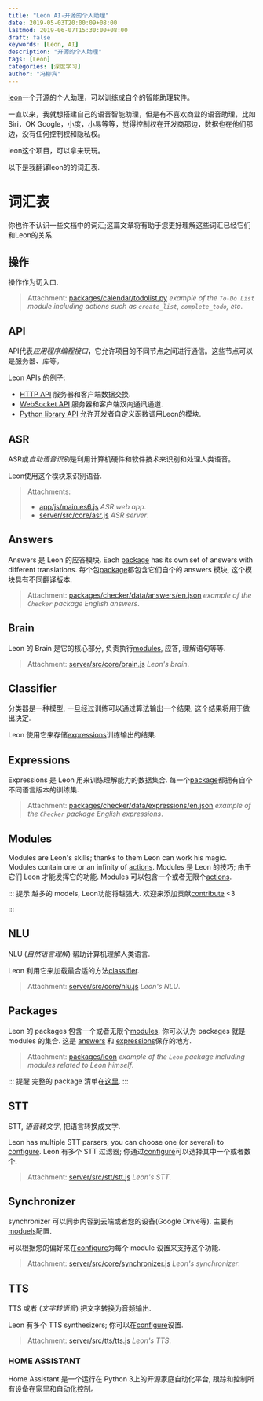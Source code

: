 ```yaml
---
title: "Leon AI-开源的个人助理"
date: 2019-05-03T20:00:09+08:00
lastmod: 2019-06-07T15:30:00+08:00
draft: false
keywords: [Leon, AI]
description: "开源的个人助理"
tags: [Leon]
categories: [深度学习]
author: "冯柳宾"
---
```


[leon](https://getleon.ai)一个开源的个人助理，可以训练成自个的智能助理软件。
<!--more-->

一直以来，我就想搭建自己的语音智能助理，但是有不喜欢商业的语音助理，比如Siri，OK Google，小度，小易等等，觉得控制权在开发商那边，数据也在他们那边，没有任何控制权和隐私权。

leon这个项目，可以拿来玩玩。

以下是我翻译leon的的词汇表.

# 词汇表

你也许不认识一些文档中的词汇;这篇文章将有助于您更好理解这些词汇已经它们和Leon的关系.

## 操作 <Badge text="1.0.0-beta.3+"/>

操作作为切入口.
        
> Attachment: [packages/calendar/todolist.py](https://github.com/leon-ai/leon/tree/develop/packages/calendar/todolist.py) *example of the `To-Do List` module including actions such as `create_list`, `complete_todo`, etc*.

## API

API代表*应用程序编程接口*，它允许项目的不同节点之间进行通信。这些节点可以是服务器、库等。

Leon APIs 的例子:
- [HTTP API](https://github.com/leon-ai/leon/tree/develop/server/src/api) 服务器和客户端数据交换.
- [WebSocket API](https://github.com/leon-ai/leon/blob/develop/server/src/core/server.js) 服务器和客户端双向通讯通道.
- [Python library API](https://github.com/leon-ai/leon/blob/develop/bridges/python/utils.py) 允许开发者自定义函数调用Leon的模块.

## ASR

ASR或*自动语音识别*是利用计算机硬件和软件技术来识别和处理人类语音。

Leon使用这个模块来识别语音.

> Attachments:
> - [app/js/main.es6.js](https://github.com/leon-ai/leon/blob/develop/app/js/main.es6.js) *ASR web app*.
> - [server/src/core/asr.js](https://github.com/leon-ai/leon/blob/develop/server/src/core/asr.js) *ASR server*.

## Answers

Answers 是 Leon 的应答模块.
Each [package](/glossary.md#packages) has its own set of answers with different translations.
每个包[package](#package)都包含它们自个的 answers 模块, 这个模块具有不同翻译版本.

> Attachment: [packages/checker/data/answers/en.json](https://github.com/leon-ai/leon/blob/develop/packages/checker/data/answers/en.json) *example of the `Checker` package English answers*.

## Brain

Leon 的 Brain 是它的核心部分, 负责执行[modules](#modelus), 应答, 理解语句等等.

> Attachment: [server/src/core/brain.js](https://github.com/leon-ai/leon/blob/develop/server/src/core/brain.js) *Leon's brain*.

## Classifier

分类器是一种模型, 一旦经过训练可以通过算法输出一个结果, 这个结果将用于做出决定.

Leon 使用它来存储[expressions](#expressions)训练输出的结果.

## Expressions

Expressions 是 Leon 用来训练理解能力的数据集合.
每一个[package](#packages)都拥有自个不同语言版本的训练集.

> Attachment: [packages/checker/data/expressions/en.json](https://github.com/leon-ai/leon/blob/develop/packages/checker/data/expressions/en.json) *example of the `Checker` package English expressions*.

## Modules

Modules are Leon's skills; thanks to them Leon can work his magic. Modules contain one or an infinity of [actions](/glossary.md#actions).
Modules 是 Leon 的技巧; 由于它们 Leon 才能发挥它的功能. Modules 可以包含一个或者无限个[actions](#actions).

::: 提示
越多的 models, Leon功能将越强大.
欢迎来添加贡献[contribute](https://github.com/leon-ai/leon/blob/develop/.github/CONTRIBUTING.md) <3

:::

## NLU

NLU (*自然语言理解*) 帮助计算机理解人类语言.

Leon 利用它来加载最合适的方法[classifier](#classifier).
> Attachment: [server/src/core/nlu.js](https://github.com/leon-ai/leon/blob/develop/server/src/core/nlu.js) *Leon's NLU*.

## Packages

Leon 的 packages 包含一个或者无限个[modules](#modules). 你可以认为 packages 就是 modules 的集合. 这是 [answers](#answer) 和 [expressions](#expressions)保存的地方.

> Attachment: [packages/leon](https://github.com/leon-ai/leon/tree/develop/packages/leon) *example of the `Leon` package including modules related to Leon himself*.

::: 提醒
完整的 package 清单在[这里](https://github.com/leon-ai/leon/tree/develop/packages).
:::

## STT

STT, *语音转文字*, 把语言转换成文字.

Leon has multiple STT parsers; you can choose one (or several) to [configure](/configuration.md#voice).
Leon 有多个 STT 过滤器; 你通过[configure](https://github.com/leon-ai/leon/configuration.md#voice)可以选择其中一个或者数个.

> Attachment: [server/src/stt/stt.js](https://github.com/leon-ai/leon/blob/develop/server/src/stt/stt.js) *Leon's STT*.

## Synchronizer

synchronizer 可以同步内容到云端或者您的设备(Google Drive等). 主要有[moduels](#modules)配置.

可以根据您的偏好来在[configure](https://github.com/leon-ai/leon/configuration.md#synchronizer)为每个 module 设置来支持这个功能. 

> Attachment: [server/src/core/synchronizer.js](https://github.com/leon-ai/leon/blob/develop/server/src/core/synchronizer.js) *Leon's synchronizer*.

## TTS

TTS 或者 (*文字转语音*) 把文字转换为音频输出.

Leon 有多个 TTS synthesizers; 你可以在[configure](https://github.com/leon-ai/leon/configuration.md#voice)设置.

> Attachment: [server/src/tts/tts.js](https://github.com/leon-ai/leon/blob/develop/server/src/tts/tts.js) *Leon's TTS*.

### HOME ASSISTANT

Home Assistant 是一个运行在 Python 3上的开源家庭自动化平台, 跟踪和控制所有设备在家里和自动化控制。
